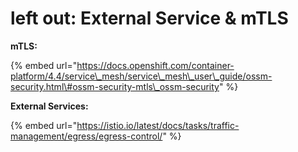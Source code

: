 # left out: External Service & mTLS

**mTLS:**

{% embed url="https://docs.openshift.com/container-platform/4.4/service\_mesh/service\_mesh\_user\_guide/ossm-security.html\#ossm-security-mtls\_ossm-security" %}

**External Services:**

{% embed url="https://istio.io/latest/docs/tasks/traffic-management/egress/egress-control/" %}



